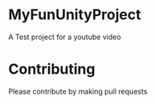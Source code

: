 # MyFunUnityProject
A Test project for a youtube video


# Contributing
Please contribute by making pull requests
